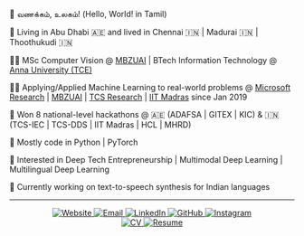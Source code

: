 👋 வணக்கம், உலகம்! (Hello, World! in Tamil)

📍 Living in Abu Dhabi 🇦🇪 and lived in Chennai 🇮🇳 | Madurai 🇮🇳 | Thoothukudi 🇮🇳

👨‍🎓 MSc Computer Vision @ [MBZUAI](https://mbzuai.ac.ae/study/academic-programs/msc/computer-vision) | BTech Information Technology @ [Anna University (TCE)](https://www.tce.edu)

👨‍💻 Applying/Applied Machine Learning to real-world problems @ [Microsoft Research](https://www.microsoft.com/en-us/research/) | [MBZUAI](https://www.sprintai.org/) | [TCS Research](https://www.tcs.com/making-big-data-work-for-you) | [IIT Madras](https://ai4bharat.org/) since Jan 2019

🥇 Won 8 national-level hackathons @ 🇦🇪 (ADAFSA | GITEX | KIC) & 🇮🇳 (TCS-IEC | TCS-DDS | IIT Madras | HCL | MHRD)

🤖 Mostly code in Python | PyTorch

🌱 Interested in Deep Tech Entrepreneurship | Multimodal Deep Learning | Multilingual Deep Learning

🚀 Currently working on text-to-speech synthesis for Indian languages

<!-- <img alt="Python" src="https://img.shields.io/badge/Python-3670A0?style=flat-square&logo=Python&logoColor=ffdd54">
<img alt="PyTorch" src="https://img.shields.io/badge/PyTorch-%23EE4C2C.svg?style=flat-square&logo=PyTorch&logoColor=white"> -->
<!-- 
---

🔡 Languages: Tamil (🇮🇳 📖 ✍️ 🗣️👂), English (📖 ✍️ 🗣️👂), Malayalam (👂), Telugu (👂)   
💬 Interests: Artificial Intelligence, Entrepreneurship, Education, Indian Politics, News, Food, Fitness, Movies  
😄 People call me as: Gokul, Aswin, Karthik, Goks, GK     
⚡ Fun fact: Coursera is my another Netflix    
 -->
---

<p align='center'>
<a href="https://www.gokulkarthik.com/">
  <img alt="Website" src="https://img.shields.io/badge/Website-D14836?style=for-the-badge&logoColor=white">
</a>
<a href="mailto:gokulkarthikk@gmail.com">
  <img alt="Email" src="https://img.shields.io/badge/Email-D14836?style=for-the-badge&logoColor=white">
</a>
<a href="https://www.linkedin.com/in/gokulkarthik/">
  <img alt="LinkedIn" src="https://img.shields.io/badge/LinkedIn-%230077B5.svg?style=for-the-badge&logo=linkedin&logoColor=white">
</a> 
<a href="https://github.com/gokulkarthik">
  <img alt="GitHub" src="https://img.shields.io/badge/GitHub-%23121011.svg?style=for-the-badge&logo=github&logoColor=white">
</a>
<a href="https://www.instagram.com/gokulkarthikk/">
  <img alt="Instagram" src="https://img.shields.io/badge/Instagram-%23E4405F.svg?style=for-the-badge&logo=Instagram&logoColor=white">
</a> 
<br>
<a href="https://github.com/gokulkarthik/GokulKarthik/blob/master/Gokul_Karthik_CV.pdf">
  <img alt="CV" src="https://img.shields.io/badge/CV-%23121011.svg?style=for-the-badge&logoColor=white">
</a>
 <a href="https://github.com/gokulkarthik/GokulKarthik/blob/master/Gokul_Karthik_Resume.pdf">
  <img alt="Resume" src="https://img.shields.io/badge/Resume-%23121011.svg?style=for-the-badge&logoColor=white">
</a>
</p>

<!-- https://github.com/Ileriayo/markdown-badges -->
